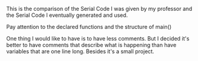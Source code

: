 This is the comparison of the Serial Code I was given by my professor and the Serial Code I eventually generated and used.

Pay attention to the declared functions and the structure of main()

One thing I would like to have is to have less comments. But I decided it's better to have comments that describe what is happening than have variables that are one line long.
Besides it's a small project.

